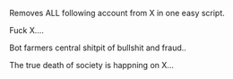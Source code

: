 Removes ALL following account from X in one easy script.

Fuck X.... 

Bot farmers central shitpit of bullshit and fraud..

The true death of society is happning on X...

